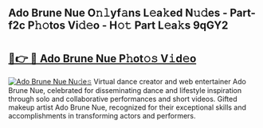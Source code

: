 ## Ado Brune Nue O𝚗𝚕yf𝚊ns L𝚎a𝚔ed N𝚞𝚍es - Part-f2c P𝚑𝚘tos Vi𝚍𝚎o - H𝚘𝚝 Part L𝚎a𝚔s 9qGY2

# <h2><a href="http://kf8plo.oniu.top/?m=Ado+Brune+Nue">🔗👉 🔴 Ado Brune Nue P𝚑ot𝚘𝚜 V𝚒d𝚎o</a></h2>

[![Ado Brune Nue Nu𝚍e𝚜](https://i.imgur.com/0qMVB7G.gif)](http://kf8plo.oniu.top/?m=Ado+Brune+Nue)
Virtual dance creator and web entertainer Ado Brune Nue, celebrated for disseminating dance and lifestyle inspiration through solo and collaborative performances and short videos. Gifted makeup artist Ado Brune Nue, recognized for their exceptional skills and accomplishments in transforming actors and performers.  
